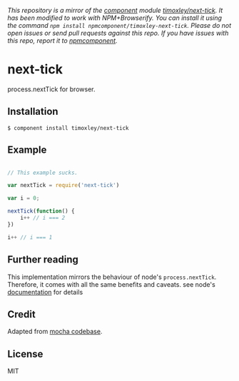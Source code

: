 *This repository is a mirror of the [component](http://component.io) module [timoxley/next-tick](http://github.com/timoxley/next-tick). It has been modified to work with NPM+Browserify. You can install it using the command `npm install npmcomponent/timoxley-next-tick`. Please do not open issues or send pull requests against this repo. If you have issues with this repo, report it to [npmcomponent](https://github.com/airportyh/npmcomponent).*

# next-tick

  process.nextTick for browser.

## Installation

    $ component install timoxley/next-tick

## Example

```js

// This example sucks.

var nextTick = require('next-tick')

var i = 0;

nextTick(function() {
	i++ // i === 2
})

i++ // i === 1
```

## Further reading 

This implementation mirrors the behaviour of node's `process.nextTick`. Therefore, it comes with all the same benefits and caveats. see node's [documentation](http://nodejs.org/api/process.html#process_process_nexttick_callback) for details 

## Credit

Adapted from [mocha codebase](https://github.com/visionmedia/mocha/blob/142c69991a2f39c0add38ba1d202c094e69d81f9/support/tail.js#L19).

## License

  MIT
